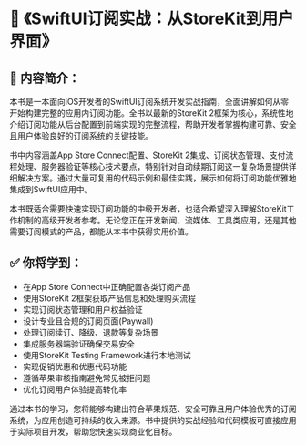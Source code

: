 # 📘 《SwiftUI订阅实战：从StoreKit到用户界面》

## 📖 内容简介：

本书是一本面向iOS开发者的SwiftUI订阅系统开发实战指南，全面讲解如何从零开始构建完整的应用内订阅功能。全书以最新的StoreKit 2框架为核心，系统性地介绍订阅功能从后台配置到前端实现的完整流程，帮助开发者掌握构建可靠、安全且用户体验良好的订阅系统的关键技能。

书中内容涵盖App Store Connect配置、StoreKit 2集成、订阅状态管理、支付流程处理、服务器验证等核心技术要点，特别针对自动续期订阅这一复杂场景提供详细解决方案。通过大量可复用的代码示例和最佳实践，展示如何将订阅功能优雅地集成到SwiftUI应用中。

本书既适合需要快速实现订阅功能的中级开发者，也适合希望深入理解StoreKit工作机制的高级开发者参考。无论您正在开发新闻、流媒体、工具类应用，还是其他需要订阅模式的产品，都能从本书中获得实用价值。

## ✅ 你将学到：
- 在App Store Connect中正确配置各类订阅产品
- 使用StoreKit 2框架获取产品信息和处理购买流程
- 实现订阅状态管理和用户权益验证
- 设计专业且合规的订阅页面(Paywall)
- 处理订阅续订、降级、退款等复杂场景
- 集成服务器端验证确保交易安全
- 使用StoreKit Testing Framework进行本地测试
- 实现促销优惠和优惠代码功能
- 遵循苹果审核指南避免常见被拒问题
- 优化订阅用户体验提高转化率

通过本书的学习，您将能够构建出符合苹果规范、安全可靠且用户体验优秀的订阅系统，为应用创造可持续的收入来源。书中提供的实战经验和代码模板可直接应用于实际项目开发，帮助您快速实现商业化目标。